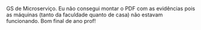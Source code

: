 GS de Microserviço. Eu não consegui montar o PDF com as evidências pois as máquinas (tanto da faculdade quanto de casa) não estavam funcionando. Bom final de ano prof!
